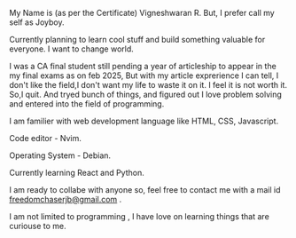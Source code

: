 My Name is (as per the Certificate) Vigneshwaran R. But, I prefer call my self as Joyboy.

Currently planning to learn cool stuff and build something valuable for everyone. I want to change world.

I was a CA final student still pending a year of articleship to appear in the my final exams as on feb 2025, But with my article exprerience I can tell, I don't like the field,I don't want my life to waste it on it. I feel it is not worth it. So,I quit. And tryed bunch of things, and figured out I love problem solving and entered into the field of programming.

I am familier with web development language like HTML, CSS, Javascript.

Code editor - Nvim.

Operating System - Debian.

Currently learning React and Python.

I am ready to collabe with anyone so, feel free to contact me with a mail id freedomchaserjb@gmail.com .

I am not limited to programming , I have love on learning things that are curiouse to me.
